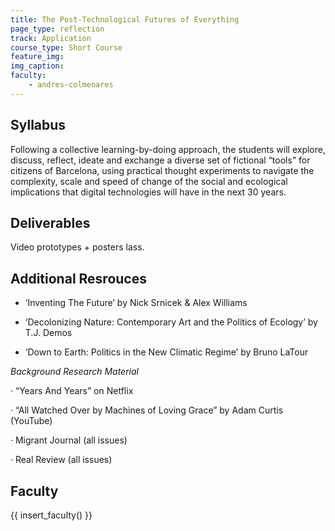 ```yaml
---
title: The Post-Technological Futures of Everything
page_type: reflection
track: Application
course_type: Short Course
feature_img: 
img_caption: 
faculty: 
    - andres-colmenares
---
```


## Syllabus 

Following a collective learning-by-doing approach, the students will explore, discuss, reflect, ideate and exchange a diverse set of fictional “tools” for citizens of Barcelona, using practical thought experiments to navigate the complexity, scale and speed of change of the social and ecological implications that digital technologies will have in the next 30 years.

## Deliverables
Video prototypes + posters lass.

## Additional Resrouces

- ‘Inventing The Future’ by Nick Srnicek & Alex Williams

- ‘Decolonizing Nature: Contemporary Art and the Politics of Ecology’ by T.J. Demos

- ‘Down to Earth: Politics in the New Climatic Regime’ by Bruno LaTour

*Background Research Material*

· “Years And Years” on Netflix

· “All Watched Over by Machines of Loving Grace” by Adam Curtis (YouTube)

· Migrant Journal (all issues)

· Real Review (all issues)


## Faculty

{{ insert_faculty() }}
